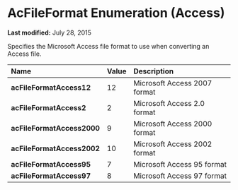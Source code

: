 
# AcFileFormat Enumeration (Access)

 **Last modified:** July 28, 2015

Specifies the Microsoft Access file format to use when converting an Access file.


|**Name**|**Value**|**Description**|
|:-----|:-----|:-----|
| **acFileFormatAccess12**|12|Microsoft Access 2007 format|
| **acFileFormatAccess2**|2|Microsoft Access 2.0 format|
| **acFileFormatAccess2000**|9|Microsoft Access 2000 format|
| **acFileFormatAccess2002**|10|Microsoft Access 2002 format|
| **acFileFormatAccess95**|7|Microsoft Access 95 format|
| **acFileFormatAccess97**|8|Microsoft Access 97 format|
